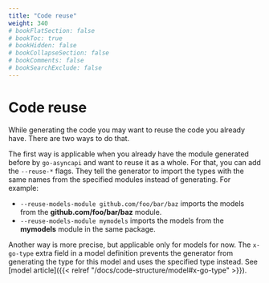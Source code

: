 ```yaml
---
title: "Code reuse"
weight: 340
# bookFlatSection: false
# bookToc: true
# bookHidden: false
# bookCollapseSection: false
# bookComments: false
# bookSearchExclude: false
---
```


# Code reuse

While generating the code you may want to reuse the code you already have. There are two ways to do that.

The first way is applicable when you already have the module generated before by `go-asyncapi` and want
to reuse it as a whole. For that, you can add the `--reuse-*` flags. They tell the generator to import the types 
with the same names from the specified modules instead of generating. For example:

* `--reuse-models-module github.com/foo/bar/baz` imports the models from the **github.com/foo/bar/baz** module.
* `--reuse-models-module mymodels` imports the models from the **mymodels** module in the same package.

Another way is more precise, but applicable only for models for now. The `x-go-type` extra field in a model definition 
prevents the generator from generating the type for this model and uses the specified type instead. See 
[model article]({{< relref "/docs/code-structure/model#x-go-type" >}}).